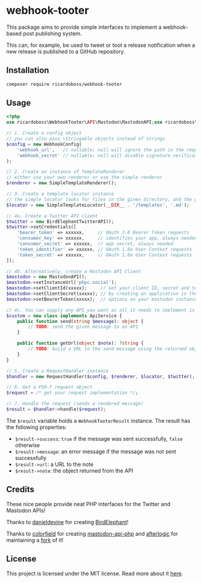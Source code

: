 # webhook-tooter

This package aims to provide simple interfaces to implement a webhook-based post publishing system.

This can, for example, be used to tweet or toot a release notification when a new release is published to a GitHub
repository.

## Installation

```bash
composer require ricardoboss/webhook-tooter
```

## Usage

```php
<?php
use ricardoboss\WebhookTooter\API\Mastodon\MastodonAPI;use ricardoboss\WebhookTooter\API\Twitter\BirdElephantTwitterAPI;use ricardoboss\WebhookTooter\ApiService;use ricardoboss\WebhookTooter\RequestHandler;use ricardoboss\WebhookTooter\Simple\SimpleTemplateLocator;use ricardoboss\WebhookTooter\Simple\SimpleTemplateRenderer;use ricardoboss\WebhookTooter\WebhookConfig;

// 1. Create a config object
// you can also pass \Stringable objects instead of strings
$config = new WebhookConfig(
    'webhook_url',   // nullable; null will ignore the path in the request
    'webhook_secret' // nullable; null will disable signature verification
);

// 2. Create an instance of TemplateRenderer
// either use your own renderer or use the simple renderer
$renderer = new SimpleTemplateRenderer();

// 3. Create a template locator instance
// the simple locator looks for files in the given directory, and the given extension (name is passed to the getMatchingTemplate method)
$locator = new SimpleTemplateLocator(__DIR__ . '/templates', '.md');

// 4a. Create a Twitter API client
$twitter = new BirdElephantTwitterAPI();
$twitter->setCredentials([
    'bearer_token' => xxxxxx,     // OAuth 2.0 Bearer Token requests
    'consumer_key' => xxxxxx,     // identifies your app, always needed
    'consumer_secret' => xxxxxx,  // app secret, always needed
    'token_identifier' => xxxxxx, // OAuth 1.0a User Context requests
    'token_secret' => xxxxxx,     // OAuth 1.0a User Context requests
]);

// 4b. Alternatively, create a Mastodon API Client
$mastodon = new MastodonAPI();
$mastodon->setInstanceUrl('phpc.social');
$mastodon->setClientId(xxxxx);     // Get your client ID, secret and token
$mastodon->setClientSecret(xxxxx); // by creating an application in the developer
$mastodon->setBearerToken(xxxxx);  // options on your mastodon instance.

// 4c. You can supply any API you want as all it needs to implement is the ApiService interface
$custom = new class implements ApiService {
    public function send(string $message): object {
        // TODO: send the given message to an API
    }

    public function getUrl(object $note): ?string {
        // TODO: build a URL to the send message using the returned object
    }
}

// 5. Create a RequestHandler instance
$handler = new RequestHandler($config, $renderer, $locator, $twitter);

// 6. Get a PSR-7 request object
$request = /* get your request implementation */;

// 7. Handle the request (sends a rendered message)
$result = $handler->handle($request);
```

The `$result` variable holds a `WebhookTooterResult` instance.
The result has the following properties:

- `$result->success`: `true` if the message was sent successfully, `false` otherwise
- `$result->message`: an error message if the message was not sent successfully
- `$result->url`: a URL to the note
- `$result->note`: the object returned from the API

## Credits

These nice people provide neat PHP interfaces for the Twitter and Mastodon APIs!

Thanks to [danieldevine](https://github.com/danieldevine) for creating [BirdElephant](https://github.com/danieldevine/bird-elephant)!

Thanks to [colorfield](https://github.com/colorfield) for creating [mastodon-api-php](https://github.com/colorfield/mastodon-api-php) and [afterlogic](https://github.com/afterlogic) for maintaining a [fork](https://github.com/afterlogic/mastodon-api-php) of it!

## License

This project is licensed under the MIT license. Read more about it [here](./LICENSE).

